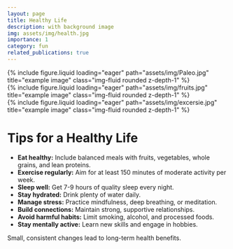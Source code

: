 ```yaml
---
layout: page
title: Healthy Life
description: with background image
img: assets/img/health.jpg
importance: 1
category: fun
related_publications: true
---
```


<div class="row">
    <div class="col-sm mt-3 mt-md-0">
        {% include figure.liquid loading="eager" path="assets/img/Paleo.jpg" title="example image" class="img-fluid rounded z-depth-1" %}
    </div>
    <div class="col-sm mt-3 mt-md-0">
        {% include figure.liquid loading="eager" path="assets/img/fruits.jpg" title="example image" class="img-fluid rounded z-depth-1" %}
    </div>
    <div class="col-sm mt-3 mt-md-0">
        {% include figure.liquid loading="eager" path="assets/img/excersie.jpg" title="example image" class="img-fluid rounded z-depth-1" %}
    </div>
</div>

# Tips for a Healthy Life

- **Eat healthy:** Include balanced meals with fruits, vegetables, whole grains, and lean proteins.
- **Exercise regularly:** Aim for at least 150 minutes of moderate activity per week.
- **Sleep well:** Get 7-9 hours of quality sleep every night.
- **Stay hydrated:** Drink plenty of water daily.
- **Manage stress:** Practice mindfulness, deep breathing, or meditation.
- **Build connections:** Maintain strong, supportive relationships.
- **Avoid harmful habits:** Limit smoking, alcohol, and processed foods.
- **Stay mentally active:** Learn new skills and engage in hobbies.

Small, consistent changes lead to long-term health benefits.
